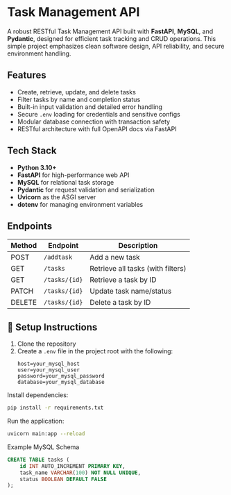 # Task Management API

A robust RESTful Task Management API built with **FastAPI**, **MySQL**, and **Pydantic**, designed for efficient task tracking and CRUD operations. This simple project emphasizes clean software design, API reliability, and secure environment handling.

## Features

- Create, retrieve, update, and delete tasks
- Filter tasks by name and completion status
- Built-in input validation and detailed error handling
- Secure `.env` loading for credentials and sensitive configs
- Modular database connection with transaction safety
- RESTful architecture with full OpenAPI docs via FastAPI

## Tech Stack

- **Python 3.10+**
- **FastAPI** for high-performance web API
- **MySQL** for relational task storage
- **Pydantic** for request validation and serialization
- **Uvicorn** as the ASGI server
- **dotenv** for managing environment variables

## Endpoints

| Method | Endpoint            | Description                            |
|--------|---------------------|----------------------------------------|
| POST   | `/addtask`          | Add a new task                         |
| GET    | `/tasks`            | Retrieve all tasks (with filters)      |
| GET    | `/tasks/{id}`       | Retrieve a task by ID                  |
| PATCH  | `/tasks/{id}`       | Update task name/status                |
| DELETE | `/tasks/{id}`       | Delete a task by ID                    |

## 📂 Setup Instructions

1. Clone the repository
2. Create a `.env` file in the project root with the following:
   ```dotenv
   host=your_mysql_host
   user=your_mysql_user
   password=your_mysql_password
   database=your_mysql_database
Install dependencies:

```bash
pip install -r requirements.txt
```
Run the application:

```bash
uvicorn main:app --reload
```
Example MySQL Schema
```sql
CREATE TABLE tasks (
    id INT AUTO_INCREMENT PRIMARY KEY,
    task_name VARCHAR(100) NOT NULL UNIQUE,
    status BOOLEAN DEFAULT FALSE
);
```
